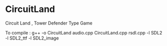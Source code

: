 # CircuitLand
 Circuit Land , Tower Defender Type Game

To compile : g++ -o CircuitLand audio.cpp  CircuitLand.cpp  rsdl.cpp -l SDL2  -l SDL2_ttf -l SDL2_image